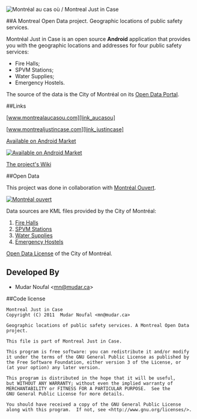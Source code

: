 ![Montréal au cas où / Montreal Just in Case][img_github]

##A Montreal Open Data project. Geographic locations of public safety services.

Montréal Just in Case is an open source **Android** application that provides you with the geographic locations and addresses for four public safety services:

   * Fire Halls;
   * SPVM Stations;
   * Water Supplies;
   * Emergency Hostels.

The source of the data is the City of Montréal on its [Open Data Portal][link_portal].

##Links

[www.montrealaucasou.com][link_aucasou]

[www.montrealjustincase.com][link_justincase]

[Available on Android Market][link_market]

[![Available on Android Market][img_qrcode]][link_market]

[The project's Wiki][link_wiki]

##Open Data

This project was done in collaboration with [Montréal Ouvert][link_mtl_ouvert].

[![Montréal ouvert][img_mtl_ouvert]][link_mtl_ouvert]

Data sources are KML files provided by the City of Montréal:

1. [Fire Halls][link_portal_1]
2. [SPVM Stations][link_portal_2]
3. [Water Supplies][link_portal_3]
4. [Emergency Hostels][link_portal_4]

[Open Data License][link_portal_license] of the City of Montréal.

## Developed By

* Mudar Noufal  &lt;<mn@mudar.ca>>

##Code license

    Montreal Just in Case
    Copyright (C) 2011  Mudar Noufal <mn@mudar.ca>

    Geographic locations of public safety services. A Montreal Open Data
    project.

    This file is part of Montreal Just in Case.

    This program is free software: you can redistribute it and/or modify
    it under the terms of the GNU General Public License as published by
    the Free Software Foundation, either version 3 of the License, or
    (at your option) any later version.

    This program is distributed in the hope that it will be useful,
    but WITHOUT ANY WARRANTY; without even the implied warranty of
    MERCHANTABILITY or FITNESS FOR A PARTICULAR PURPOSE.  See the
    GNU General Public License for more details.

    You should have received a copy of the GNU General Public License
    along with this program.  If not, see <http://www.gnu.org/licenses/>.


[link_market]: http://market.android.com/details?id=ca.mudar.mtlaucasou
[link_justincase]: http://www.montrealjustincase.com/
[link_aucasou]: http://www.montrealaucasou.com/
[link_mtl_ouvert]: http://montrealouvert.net/?page_id=113&lang=en
[link_mudar_ca]: http://www.mudar.ca/
[link_wiki]: https://github.com/mudar/MontrealJustInCase/wiki/
[link_gpl]: http://www.gnu.org/licenses/gpl.html
[link_portal]: http://donnees.ville.montreal.qc.ca/
[link_portal_1]: http://donnees.ville.montreal.qc.ca/archives/fiche-donnees/casernes-pompiers
[link_portal_2]: http://donnees.ville.montreal.qc.ca/archives/fiche-donnees/carte-postes-quartier
[link_portal_3]: http://donnees.ville.montreal.qc.ca/archives/fiche-donnees/points-eau
[link_portal_4]: http://donnees.ville.montreal.qc.ca/archives/fiche-donnees/centres-hebergement-urgence
[link_portal_license]: http://donnees.ville.montreal.qc.ca/licence-texte-complet
[img_mtl_ouvert]: http://montrealouvert.net/wp-content/themes/montrealouvert/images/horizontal-logo-francais.png
[img_qrcode]: http://www.montrealaucasou.com/images/mtl-just-in-case-qrcode.png
[img_github]: http://www.montrealaucasou.com/images/mtl-just-in-case-github.png
